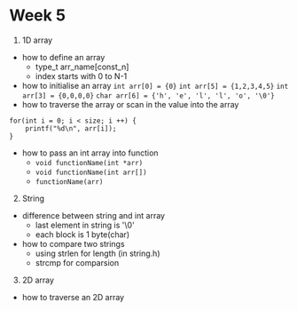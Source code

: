 # Week 5
1. 1D array
* how to define an array
    * type_t arr_name[const_n]
    * index starts with 0 to N-1
* how to initialise an array
`int arr[0] = {0}`
`int arr[5] = {1,2,3,4,5}`
`int arr[3] = {0,0,0,0}`
`char arr[6] = {'h', 'e', 'l', 'l', 'o', '\0'}`
* how to traverse the array or scan in the value into the array
```
for(int i = 0; i < size; i ++) {
    printf("%d\n", arr[i]);
}
```
* how to pass an int array into function
    * `void functionName(int *arr)`
    * `void functionName(int arr[])`
    * `functionName(arr)`
2. String
* difference between string and int array
    * last element in string is '\0'
    * each block is 1 byte(char)
* how to compare two strings
    * using strlen for length (in string.h)
    * strcmp for comparsion
3. 2D array
* how to traverse an 2D array